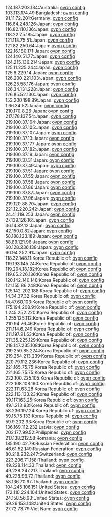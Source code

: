 124.187.203.134:Australia: [ovpn config](vpn/124_187_203_134.ovpn)  
103.113.174.49:Bangladesh: [ovpn config](vpn/103_113_174_49.ovpn)  
91.11.72.201:Germany: [ovpn config](vpn/91_11_72_201.ovpn)  
116.64.248.126:Japan: [ovpn config](vpn/116_64_248_126.ovpn)  
116.82.110.136:Japan: [ovpn config](vpn/116_82_110_136.ovpn)  
118.22.75.185:Japan: [ovpn config](vpn/118_22_75_185.ovpn)  
121.118.75.51:Japan: [ovpn config](vpn/121_118_75_51.ovpn)  
121.82.250.64:Japan: [ovpn config](vpn/121_82_250_64.ovpn)  
122.16.180.171:Japan: [ovpn config](vpn/122_16_180_171.ovpn)  
124.140.51.77:Japan: [ovpn config](vpn/124_140_51_77.ovpn)  
124.215.136.214:Japan: [ovpn config](vpn/124_215_136_214.ovpn)  
125.11.225.244:Japan: [ovpn config](vpn/125_11_225_244.ovpn)  
125.8.229.14:Japan: [ovpn config](vpn/125_8_229_14.ovpn)  
126.200.221.103:Japan: [ovpn config](vpn/126_200_221_103.ovpn)  
126.25.58.176:Japan: [ovpn config](vpn/126_25_58_176.ovpn)  
126.34.131.228:Japan: [ovpn config](vpn/126_34_131_228.ovpn)  
126.85.52.130:Japan: [ovpn config](vpn/126_85_52_130.ovpn)  
153.200.198.89:Japan: [ovpn config](vpn/153_200_198_89.ovpn)  
1.66.34.52:Japan: [ovpn config](vpn/1_66_34_52.ovpn)  
210.170.8.26:Japan: [ovpn config](vpn/210_170_8_26.ovpn)  
217.178.137.54:Japan: [ovpn config](vpn/217_178_137_54.ovpn)  
219.100.37.104:Japan: [ovpn config](vpn/219_100_37_104.ovpn)  
219.100.37.105:Japan: [ovpn config](vpn/219_100_37_105.ovpn)  
219.100.37.107:Japan: [ovpn config](vpn/219_100_37_107.ovpn)  
219.100.37.13:Japan: [ovpn config](vpn/219_100_37_13.ovpn)  
219.100.37.177:Japan: [ovpn config](vpn/219_100_37_177.ovpn)  
219.100.37.182:Japan: [ovpn config](vpn/219_100_37_182.ovpn)  
219.100.37.19:Japan: [ovpn config](vpn/219_100_37_19.ovpn)  
219.100.37.31:Japan: [ovpn config](vpn/219_100_37_31.ovpn)  
219.100.37.49:Japan: [ovpn config](vpn/219_100_37_49.ovpn)  
219.100.37.51:Japan: [ovpn config](vpn/219_100_37_51.ovpn)  
219.100.37.55:Japan: [ovpn config](vpn/219_100_37_55.ovpn)  
219.100.37.58:Japan: [ovpn config](vpn/219_100_37_58.ovpn)  
219.100.37.86:Japan: [ovpn config](vpn/219_100_37_86.ovpn)  
219.100.37.87:Japan: [ovpn config](vpn/219_100_37_87.ovpn)  
219.100.37.96:Japan: [ovpn config](vpn/219_100_37_96.ovpn)  
219.120.88.70:Japan: [ovpn config](vpn/219_120_88_70.ovpn)  
221.12.220.242:Japan: [ovpn config](vpn/221_12_220_242.ovpn)  
24.41.119.253:Japan: [ovpn config](vpn/24_41_119_253.ovpn)  
27.139.126.16:Japan: [ovpn config](vpn/27_139_126_16.ovpn)  
36.14.82.12:Japan: [ovpn config](vpn/36_14_82_12.ovpn)  
42.150.0.82:Japan: [ovpn config](vpn/42_150_0_82.ovpn)  
58.188.123.189:Japan: [ovpn config](vpn/58_188_123_189.ovpn)  
58.89.121.96:Japan: [ovpn config](vpn/58_89_121_96.ovpn)  
60.128.236.138:Japan: [ovpn config](vpn/60_128_236_138.ovpn)  
60.94.252.91:Japan: [ovpn config](vpn/60_94_252_91.ovpn)  
118.32.148.11:Korea Republic of: [ovpn config](vpn/118_32_148_11.ovpn)  
119.193.145.24:Korea Republic of: [ovpn config](vpn/119_193_145_24.ovpn)  
119.204.18.182:Korea Republic of: [ovpn config](vpn/119_204_18_182.ovpn)  
119.65.226.136:Korea Republic of: [ovpn config](vpn/119_65_226_136.ovpn)  
120.142.140.148:Korea Republic of: [ovpn config](vpn/120_142_140_148.ovpn)  
121.155.86.248:Korea Republic of: [ovpn config](vpn/121_155_86_248.ovpn)  
125.142.202.188:Korea Republic of: [ovpn config](vpn/125_142_202_188.ovpn)  
14.34.37.32:Korea Republic of: [ovpn config](vpn/14_34_37_32.ovpn)  
14.47.60.103:Korea Republic of: [ovpn config](vpn/14_47_60_103.ovpn)  
175.194.208.9:Korea Republic of: [ovpn config](vpn/175_194_208_9.ovpn)  
1.245.252.220:Korea Republic of: [ovpn config](vpn/1_245_252_220.ovpn)  
1.255.125.112:Korea Republic of: [ovpn config](vpn/1_255_125_112.ovpn)  
210.94.76.46:Korea Republic of: [ovpn config](vpn/210_94_76_46.ovpn)  
211.114.6.249:Korea Republic of: [ovpn config](vpn/211_114_6_249.ovpn)  
211.197.21.53:Korea Republic of: [ovpn config](vpn/211_197_21_53.ovpn)  
211.35.225.129:Korea Republic of: [ovpn config](vpn/211_35_225_129.ovpn)  
218.147.235.108:Korea Republic of: [ovpn config](vpn/218_147_235_108.ovpn)  
219.250.85.224:Korea Republic of: [ovpn config](vpn/219_250_85_224.ovpn)  
219.254.213.239:Korea Republic of: [ovpn config](vpn/219_254_213_239.ovpn)  
220.79.112.236:Korea Republic of: [ovpn config](vpn/220_79_112_236.ovpn)  
221.165.75.75:Korea Republic of: [ovpn config](vpn/221_165_75_75.ovpn)  
221.165.75.75:Korea Republic of: [ovpn config](vpn/221_165_75_75.ovpn)  
222.100.225.105:Korea Republic of: [ovpn config](vpn/222_100_225_105.ovpn)  
222.108.108.190:Korea Republic of: [ovpn config](vpn/222_108_108_190.ovpn)  
222.111.63.28:Korea Republic of: [ovpn config](vpn/222_111_63_28.ovpn)  
222.113.133.23:Korea Republic of: [ovpn config](vpn/222_113_133_23.ovpn)  
39.117.163.25:Korea Republic of: [ovpn config](vpn/39_117_163_25.ovpn)  
49.1.213.93:Korea Republic of: [ovpn config](vpn/49_1_213_93.ovpn)  
58.236.197.24:Korea Republic of: [ovpn config](vpn/58_236_197_24.ovpn)  
59.15.75.133:Korea Republic of: [ovpn config](vpn/59_15_75_133.ovpn)  
59.9.202.93:Korea Republic of: [ovpn config](vpn/59_9_202_93.ovpn)  
136.169.112.232:Latvia: [ovpn config](vpn/136_169_112_232.ovpn)  
203.177.99.52:Philippines: [ovpn config](vpn/203_177_99_52.ovpn)  
217.138.212.58:Romania: [ovpn config](vpn/217_138_212_58.ovpn)  
185.190.42.79:Russian Federation: [ovpn config](vpn/185_190_42_79.ovpn)  
46.61.52.149:Russian Federation: [ovpn config](vpn/46_61_52_149.ovpn)  
80.218.232.247:Switzerland: [ovpn config](vpn/80_218_232_247.ovpn)  
223.206.71.158:Thailand: [ovpn config](vpn/223_206_71_158.ovpn)  
49.228.114.33:Thailand: [ovpn config](vpn/49_228_114_33.ovpn)  
49.228.247.217:Thailand: [ovpn config](vpn/49_228_247_217.ovpn)  
49.228.99.72:Thailand: [ovpn config](vpn/49_228_99_72.ovpn)  
58.136.70.97:Thailand: [ovpn config](vpn/58_136_70_97.ovpn)  
104.245.106.151:United States: [ovpn config](vpn/104_245_106_151.ovpn)  
172.110.224.104:United States: [ovpn config](vpn/172_110_224_104.ovpn)  
24.158.56.93:United States: [ovpn config](vpn/24_158_56_93.ovpn)  
69.26.153.148:United States: [ovpn config](vpn/69_26_153_148.ovpn)  
27.72.73.79:Viet Nam: [ovpn config](vpn/27_72_73_79.ovpn)  
